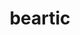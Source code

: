---
id: 614
title: beartic
types: [ice]
image: https://raw.githubusercontent.com/PokeAPI/sprites/master/sprites/pokemon/614.png
---